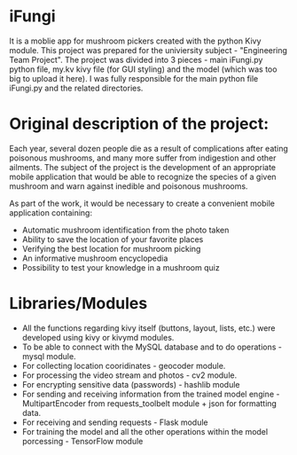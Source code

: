 # iFungi

It is a moblie app for mushroom pickers created with the python Kivy module. This project was prepared for the univiersity subject - "Engineering Team Project". The project was divided into 3 pieces - main iFungi.py python file, my.kv kivy file (for GUI styling) and the model (which was too big to upload it here). I was fully responsible for the main python file iFungi.py and the related directories.

# Original description of the project:

Each year, several dozen people die as a result of complications after eating poisonous mushrooms, and many more suffer from indigestion and other ailments. The subject of the project is the development of an appropriate mobile application that would be able to recognize the species of a given mushroom and warn against inedible and poisonous mushrooms.

As part of the work, it would be necessary to create a convenient mobile application containing:

- Automatic mushroom identification from the photo taken
- Ability to save the location of your favorite places
- Verifying the best location for mushroom picking
- An informative mushroom encyclopedia
- Possibility to test your knowledge in a mushroom quiz

# Libraries/Modules

- All the functions regarding kivy itself (buttons, layout, lists, etc.) were developed using kivy or kivymd modules. 
- To be able to connect with the MySQL database and to do operations - mysql module. 
- For collecting location cooridinates - geocoder module. 
- For processing the video stream and photos - cv2 module.
- For encrypting sensitive data (passwords) - hashlib module
- For sending and receiving information from the trained model engine - MultipartEncoder from requests_toolbelt module + json for formatting data.
- For receiving and sending requests - Flask module
- For training the model and all the other operations within the model porcessing - TensorFlow module
